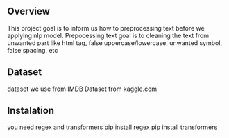 ## Overview
This project goal is to inform us how to preprocessing text before we applying nlp model. Prepocessing text goal is to cleaning the text from unwanted part like html tag, false uppercase/lowercase, unwanted symbol, false spacing, etc

## Dataset
dataset we use from IMDB Dataset from kaggle.com

## Instalation
you need regex and transformers
pip install regex
pip install transformers
